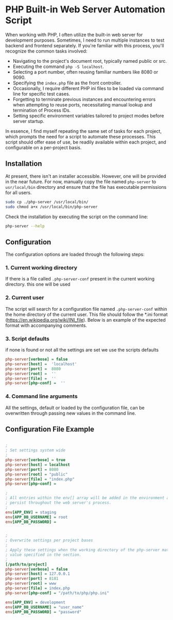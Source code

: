 # PHP Built-in Web Server Automation Script

When working with PHP, I often utilize the built-in web server for development purposes. Sometimes, I need to run multiple instances to test backend and frontend separately. If you're familiar with this process, you'll recognize the common tasks involved:

* Navigating to the project's document root, typically named public or src.
* Executing the command `php -S localhost`.
* Selecting a port number, often reusing familiar numbers like 8080 or 9090.
* Specifying the `index.php` file as the front controller.
* Occasionally, I require different PHP ini files to be loaded via command line for specific test cases.
* Forgetting to terminate previous instances and encountering errors when attempting to reuse ports, necessitating manual lookup and termination of Process IDs. 
* Setting specific environment variables tailored to project modes before server startup.

In essence, I find myself repeating the same set of tasks for each project, which prompts the need for a script to automate these processes. This script should offer ease of use, be readily available within each project, and configurable on a per-project basis.


## Installation

At present, there isn't an installer accessible. However, one will be provided in the near future. For now, manually copy the file named `php-server` to `usr/local/bin` directory and ensure that the file has executable permissions for all users.

```bash
sudo cp ./php-server /usr/local/bin/
sudo chmod a+x /usr/local/bin/php-server 
```

Check the installation by executing the script on the command line:

```bash
php-server --help
```


## Configuration

The configuration options are loaded through the following steps:

### 1. Current working directory

If there is a file called `.php-server-conf` present in the current working directory. this one will be used

### 2. Current user
The script will search for a configuration file named `.php-server-conf` within the home directory of the current user. This file should follow the *.ini format (https://en.wikipedia.org/wiki/INI_file). Below is an example of the expected format with accompanying comments.

### 3. Script defaults
if none is found or not all the settings are set we use the scripts defaults

```ini
php-server[verbose] = false
php-server[host] =  'localhost'
php-server[port] =  8080
php-server[root] =  ''
php-server[file] =  ''
php-server[php-conf] =  ''
```

### 4. Command line arguments
All the settings, default or loaded by the configuration file, can be overwritten through passing new values in the command line.
 

## Configuration File Example

```ini

;
; Set settings system wide
;
php-server[verbose] = true
php-server[host] = localhost
php-server[port] = 8080
php-server[root] = "public"
php-server[file] = "index.php"
php-server[php-conf] =

; 
; All entries within the env[] array will be added in the environment and will 
; persist throughout the web server's process.
;
env[APP_ENV] = staging
env[APP_DB_USERNAME] = root
env[APP_DB_PASSWORD] =


;  
; Overwrite settings per project bases
;
; Apply these settings when the working directory of the php-server matches the 
; value specified in the section.
;
[/path/to/project]
php-server[verbose] = false
php-server[host] = 127.0.0.1
php-server[port] = 8181
php-server[root] = www
php-server[file] = index.php
php-server[php-conf] = "/path/to/php/php.ini"

env[APP_ENV] = development
env[APP_DB_USERNAME] = "user_name"
env[APP_DB_PASSWORD] = "password"
 
```
